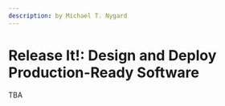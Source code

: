 ```yaml
---
description: by Michael T. Nygard
---
```


# Release It!: Design and Deploy Production-Ready Software

TBA
